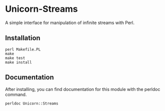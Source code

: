 # Unicorn-Streams

A simple interface for manipulation of infinite streams with Perl.

## Installation

    perl Makefile.PL
    make
    make test
    make install

## Documentation

After installing, you can find documentation for this module with the
perldoc command.

    perldoc Unicorn::Streams
